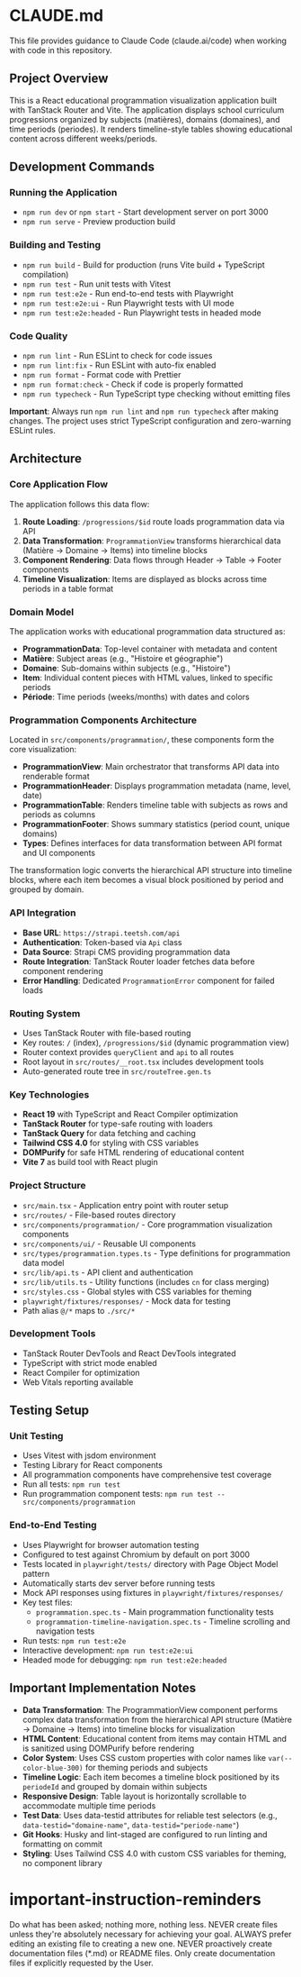 # CLAUDE.md

This file provides guidance to Claude Code (claude.ai/code) when working with code in this repository.

## Project Overview

This is a React educational programmation visualization application built with TanStack Router and Vite. The application displays school curriculum progressions organized by subjects (matières), domains (domaines), and time periods (periodes). It renders timeline-style tables showing educational content across different weeks/periods.

## Development Commands

### Running the Application

- `npm run dev` or `npm start` - Start development server on port 3000
- `npm run serve` - Preview production build

### Building and Testing

- `npm run build` - Build for production (runs Vite build + TypeScript compilation)
- `npm run test` - Run unit tests with Vitest
- `npm run test:e2e` - Run end-to-end tests with Playwright
- `npm run test:e2e:ui` - Run Playwright tests with UI mode
- `npm run test:e2e:headed` - Run Playwright tests in headed mode

### Code Quality

- `npm run lint` - Run ESLint to check for code issues
- `npm run lint:fix` - Run ESLint with auto-fix enabled
- `npm run format` - Format code with Prettier
- `npm run format:check` - Check if code is properly formatted
- `npm run typecheck` - Run TypeScript type checking without emitting files

**Important**: Always run `npm run lint` and `npm run typecheck` after making changes. The project uses strict TypeScript configuration and zero-warning ESLint rules.

## Architecture

### Core Application Flow

The application follows this data flow:

1. **Route Loading**: `/progressions/$id` route loads programmation data via API
2. **Data Transformation**: `ProgrammationView` transforms hierarchical data (Matière → Domaine → Items) into timeline blocks
3. **Component Rendering**: Data flows through Header → Table → Footer components
4. **Timeline Visualization**: Items are displayed as blocks across time periods in a table format

### Domain Model

The application works with educational programmation data structured as:

- **ProgrammationData**: Top-level container with metadata and content
- **Matière**: Subject areas (e.g., "Histoire et géographie")
- **Domaine**: Sub-domains within subjects (e.g., "Histoire")
- **Item**: Individual content pieces with HTML values, linked to specific periods
- **Période**: Time periods (weeks/months) with dates and colors

### Programmation Components Architecture

Located in `src/components/programmation/`, these components form the core visualization:

- **ProgrammationView**: Main orchestrator that transforms API data into renderable format
- **ProgrammationHeader**: Displays programmation metadata (name, level, date)
- **ProgrammationTable**: Renders timeline table with subjects as rows and periods as columns
- **ProgrammationFooter**: Shows summary statistics (period count, unique domains)
- **Types**: Defines interfaces for data transformation between API format and UI components

The transformation logic converts the hierarchical API structure into timeline blocks, where each item becomes a visual block positioned by period and grouped by domain.

### API Integration

- **Base URL**: `https://strapi.teetsh.com/api`
- **Authentication**: Token-based via `Api` class
- **Data Source**: Strapi CMS providing programmation data
- **Route Integration**: TanStack Router loader fetches data before component rendering
- **Error Handling**: Dedicated `ProgrammationError` component for failed loads

### Routing System

- Uses TanStack Router with file-based routing
- Key routes: `/` (index), `/progressions/$id` (dynamic programmation view)
- Router context provides `queryClient` and `api` to all routes
- Root layout in `src/routes/__root.tsx` includes development tools
- Auto-generated route tree in `src/routeTree.gen.ts`

### Key Technologies

- **React 19** with TypeScript and React Compiler optimization
- **TanStack Router** for type-safe routing with loaders
- **TanStack Query** for data fetching and caching
- **Tailwind CSS 4.0** for styling with CSS variables
- **DOMPurify** for safe HTML rendering of educational content
- **Vite 7** as build tool with React plugin

### Project Structure

- `src/main.tsx` - Application entry point with router setup
- `src/routes/` - File-based routes directory
- `src/components/programmation/` - Core programmation visualization components
- `src/components/ui/` - Reusable UI components
- `src/types/programmation.types.ts` - Type definitions for programmation data model
- `src/lib/api.ts` - API client and authentication
- `src/lib/utils.ts` - Utility functions (includes `cn` for class merging)
- `src/styles.css` - Global styles with CSS variables for theming
- `playwright/fixtures/responses/` - Mock data for testing
- Path alias `@/*` maps to `./src/*`

### Development Tools

- TanStack Router DevTools and React DevTools integrated
- TypeScript with strict mode enabled
- React Compiler for optimization
- Web Vitals reporting available

## Testing Setup

### Unit Testing

- Uses Vitest with jsdom environment
- Testing Library for React components
- All programmation components have comprehensive test coverage
- Run all tests: `npm run test`
- Run programmation component tests: `npm run test -- src/components/programmation`

### End-to-End Testing

- Uses Playwright for browser automation testing
- Configured to test against Chromium by default on port 3000
- Tests located in `playwright/tests/` directory with Page Object Model pattern
- Automatically starts dev server before running tests
- Mock API responses using fixtures in `playwright/fixtures/responses/`
- Key test files:
  - `programmation.spec.ts` - Main programmation functionality tests
  - `programmation-timeline-navigation.spec.ts` - Timeline scrolling and navigation tests
- Run tests: `npm run test:e2e`
- Interactive development: `npm run test:e2e:ui`
- Headed mode for debugging: `npm run test:e2e:headed`

## Important Implementation Notes

- **Data Transformation**: The ProgrammationView component performs complex data transformation from the hierarchical API structure (Matière → Domaine → Items) into timeline blocks for visualization
- **HTML Content**: Educational content from items may contain HTML and is sanitized using DOMPurify before rendering
- **Color System**: Uses CSS custom properties with color names like `var(--color-blue-300)` for theming periods and subjects
- **Timeline Logic**: Each item becomes a timeline block positioned by its `periodeId` and grouped by domain within subjects
- **Responsive Design**: Table layout is horizontally scrollable to accommodate multiple time periods
- **Test Data**: Uses data-testid attributes for reliable test selectors (e.g., `data-testid="domaine-name"`, `data-testid="periode-name"`)
- **Git Hooks**: Husky and lint-staged are configured to run linting and formatting on commit
- **Styling**: Uses Tailwind CSS 4.0 with custom CSS variables for theming, no component library

# important-instruction-reminders

Do what has been asked; nothing more, nothing less.
NEVER create files unless they're absolutely necessary for achieving your goal.
ALWAYS prefer editing an existing file to creating a new one.
NEVER proactively create documentation files (\*.md) or README files. Only create documentation files if explicitly requested by the User.
